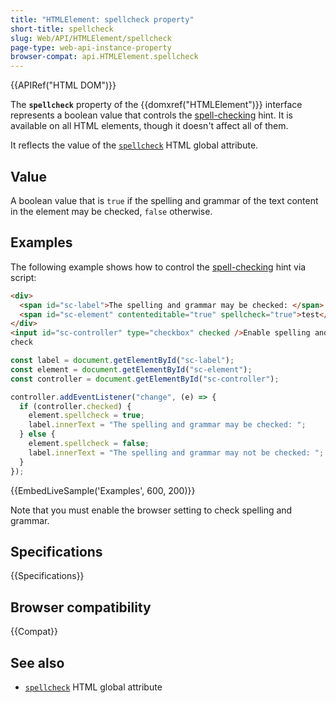 ```yaml
---
title: "HTMLElement: spellcheck property"
short-title: spellcheck
slug: Web/API/HTMLElement/spellcheck
page-type: web-api-instance-property
browser-compat: api.HTMLElement.spellcheck
---
```


{{APIRef("HTML DOM")}}

The **`spellcheck`** property of the {{domxref("HTMLElement")}} interface represents a boolean value that controls the [spell-checking](/en-US/docs/Web/HTML/Global_attributes/spellcheck) hint. It is available on all HTML elements, though it doesn't affect all of them.

It reflects the value of the [`spellcheck`](/en-US/docs/Web/HTML/Global_attributes/spellcheck) HTML global attribute.

## Value

A boolean value that is `true` if the spelling and grammar of the text content in the element may be checked, `false` otherwise.

## Examples

The following example shows how to control the [spell-checking](/en-US/docs/Web/HTML/Global_attributes/spellcheck) hint via script:

```html
<div>
  <span id="sc-label">The spelling and grammar may be checked: </span>
  <span id="sc-element" contenteditable="true" spellcheck="true">test</span>
</div>
<input id="sc-controller" type="checkbox" checked />Enable spelling and grammar
check
```

```js
const label = document.getElementById("sc-label");
const element = document.getElementById("sc-element");
const controller = document.getElementById("sc-controller");

controller.addEventListener("change", (e) => {
  if (controller.checked) {
    element.spellcheck = true;
    label.innerText = "The spelling and grammar may be checked: ";
  } else {
    element.spellcheck = false;
    label.innerText = "The spelling and grammar may not be checked: ";
  }
});
```

{{EmbedLiveSample('Examples', 600, 200)}}

Note that you must enable the browser setting to check spelling and grammar.

## Specifications

{{Specifications}}

## Browser compatibility

{{Compat}}

## See also

- [`spellcheck`](/en-US/docs/Web/HTML/Global_attributes#spellcheck) HTML global attribute
